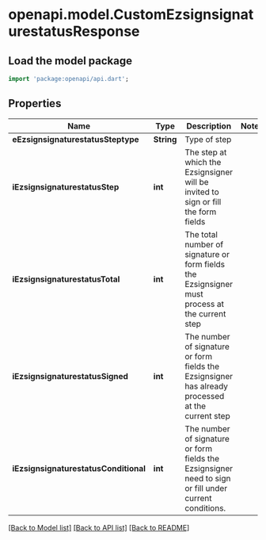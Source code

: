 # openapi.model.CustomEzsignsignaturestatusResponse

## Load the model package
```dart
import 'package:openapi/api.dart';
```

## Properties
Name | Type | Description | Notes
------------ | ------------- | ------------- | -------------
**eEzsignsignaturestatusSteptype** | **String** | Type of step | 
**iEzsignsignaturestatusStep** | **int** | The step at which the Ezsignsigner will be invited to sign or fill the form fields | 
**iEzsignsignaturestatusTotal** | **int** | The total number of signature or form fields the Ezsignsigner must process at the current step | 
**iEzsignsignaturestatusSigned** | **int** | The number of signature or form fields the Ezsignsigner has already processed at the current step | 
**iEzsignsignaturestatusConditional** | **int** | The number of signature or form fields the Ezsignsigner need to sign or fill under current conditions. | 

[[Back to Model list]](../README.md#documentation-for-models) [[Back to API list]](../README.md#documentation-for-api-endpoints) [[Back to README]](../README.md)


